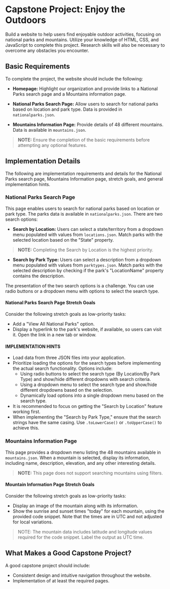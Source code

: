 # Capstone Project: Enjoy the Outdoors

Build a website to help users find enjoyable outdoor activities, focusing on national parks and mountains. Utilize your knowledge of HTML, CSS, and JavaScript to complete this project. Research skills will also be necessary to overcome any obstacles you encounter.

## Basic Requirements

To complete the project, the website should include the following:

- **Homepage:** Highlight our organization and provide links to a National Parks search page and a Mountains information page.

- **National Parks Search Page:** Allow users to search for national parks based on location and park type. Data is provided in `nationalparks.json`.

- **Mountains Information Page:** Provide details of 48 different mountains. Data is available in `mountains.json`.

> **NOTE:** Ensure the completion of the basic requirements before attempting any optional features.

## Implementation Details

The following are implementation requirements and details for the National Parks search page, Mountains Information page, stretch goals, and general implementation hints.

### National Parks Search Page

This page enables users to search for national parks based on location or park type. The parks data is available in `nationalparks.json`. There are two search options:

- **Search by Location:** Users can select a state/territory from a dropdown menu populated with values from `locations.json`. Match parks with the selected location based on the "State" property.

> **NOTE:** Completing the Search by Location is the highest priority.

- **Search by Park Type:** Users can select a description from a dropdown menu populated with values from `parktypes.json`. Match parks with the selected description by checking if the park's "LocationName" property contains the description.

The presentation of the two search options is a challenge. You can use radio buttons or a dropdown menu with options to select the search type.

#### National Parks Search Page Stretch Goals

Consider the following stretch goals as low-priority tasks:

- Add a "View All National Parks" option.
- Display a hyperlink to the park's website, if available, so users can visit it. Open the link in a new tab or window.

#### IMPLEMENTATION HINTS

- Load data from three JSON files into your application.
- Prioritize loading the options for the search types before implementing the actual search functionality. Options include:
  - Using radio buttons to select the search type (By Location/By Park Type) and show/hide different dropdowns with search criteria.
  - Using a dropdown menu to select the search type and show/hide different dropdowns based on the selection.
  - Dynamically load options into a single dropdown menu based on the search type.
- It is recommended to focus on getting the "Search by Location" feature working first.
- When implementing the "Search by Park Type," ensure that the search strings have the same casing. Use `.toLowerCase()` or `.toUpperCase()` to achieve this.

### Mountains Information Page

This page provides a dropdown menu listing the 48 mountains available in `mountains.json`. When a mountain is selected, display its information, including name, description, elevation, and any other interesting details.

> **NOTE:** This page does not support searching mountains using filters.

#### Mountain Information Page Stretch Goals

Consider the following stretch goals as low-priority tasks:

- Display an image of the mountain along with its information.
- Show the sunrise and sunset times "today" for each mountain, using the provided code snippet. Note that the times are in UTC and not adjusted for local variations.

> NOTE: The mountain data includes latitude and longitude values required for the code snippet. Label the output as UTC time.

## What Makes a Good Capstone Project?

A good capstone project should include:

- Consistent design and intuitive navigation throughout the website.
- Implementation of at least the required pages.
